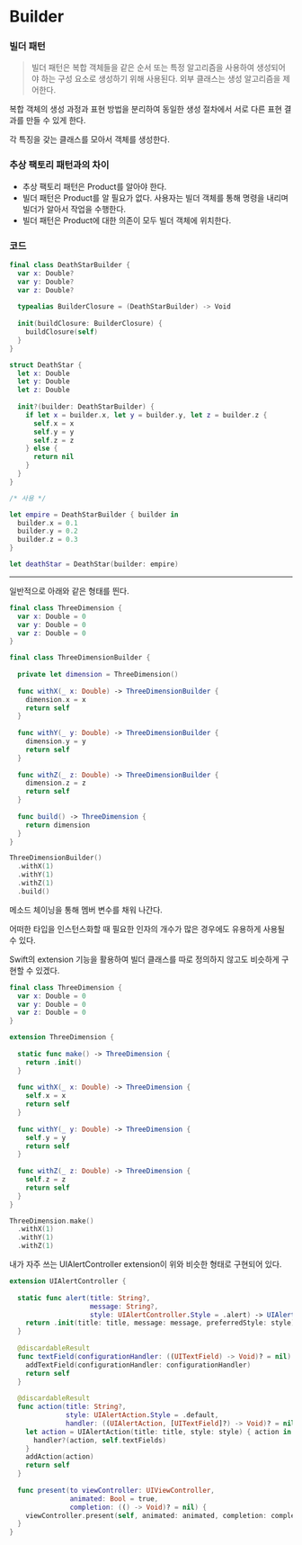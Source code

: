 # Builder

### 빌더 패턴

> 빌더 패턴은 복합 객체들을 같은 순서 또는 특정 알고리즘을 사용하여 생성되어야 하는 구성 요소로 생성하기 위해 사용된다. 외부 클래스는 생성 알고리즘을 제어한다.

복합 객체의 생성 과정과 표현 방법을 분리하여 동일한 생성 절차에서 서로 다른 표현 결과를 만들 수 있게 한다.

각 특징을 갖는 클래스를 모아서 객체를 생성한다.

### 추상 팩토리 패턴과의 차이

- 추상 팩토리 패턴은 Product를 알아야 한다.
- 빌더 패턴은 Product를 알 필요가 없다. 사용자는 빌더 객체를 통해 명령을 내리며 빌더가 알아서 작업을 수행한다.
- 빌더 패턴은 Product에 대한 의존이 모두 빌더 객체에 위치한다.

### 코드

```swift
final class DeathStarBuilder {
  var x: Double?
  var y: Double?
  var z: Double?
  
  typealias BuilderClosure = (DeathStarBuilder) -> Void
  
  init(buildClosure: BuilderClosure) {
    buildClosure(self)
  }
}

struct DeathStar {
  let x: Double
  let y: Double
  let z: Double
  
  init?(builder: DeathStarBuilder) {
    if let x = builder.x, let y = builder.y, let z = builder.z {
      self.x = x
      self.y = y
      self.z = z
    } else {
      return nil
    }
  }
}

/* 사용 */

let empire = DeathStarBuilder { builder in 
  builder.x = 0.1
  builder.y = 0.2
  builder.z = 0.3
}

let deathStar = DeathStar(builder: empire)
```

---

일반적으로 아래와 같은 형태를 띈다.

```swift
final class ThreeDimension {
  var x: Double = 0
  var y: Double = 0
  var z: Double = 0
}

final class ThreeDimensionBuilder {
  
  private let dimension = ThreeDimension()
  
  func withX(_ x: Double) -> ThreeDimensionBuilder {
    dimension.x = x
    return self
  }
  
  func withY(_ y: Double) -> ThreeDimensionBuilder {
    dimension.y = y
    return self
  }
  
  func withZ(_ z: Double) -> ThreeDimensionBuilder {
    dimension.z = z
    return self
  }
  
  func build() -> ThreeDimension {
    return dimension
  }
}

ThreeDimensionBuilder()
  .withX(1)
  .withY(1)
  .withZ(1)
  .build()
```

메소드 체이닝을 통해 멤버 변수를 채워 나간다.

어떠한 타입을 인스턴스화할 때 필요한 인자의 개수가 많은 경우에도 유용하게 사용될 수 있다.

Swift의 extension 기능을 활용하여 빌더 클래스를 따로 정의하지 않고도 비슷하게 구현할 수 있겠다.

```swift
final class ThreeDimension {
  var x: Double = 0
  var y: Double = 0
  var z: Double = 0
}

extension ThreeDimension {
  
  static func make() -> ThreeDimension {
    return .init()
  }
  
  func withX(_ x: Double) -> ThreeDimension {
    self.x = x
    return self
  }
  
  func withY(_ y: Double) -> ThreeDimension {
    self.y = y
    return self
  }
  
  func withZ(_ z: Double) -> ThreeDimension {
    self.z = z
    return self
  }
}

ThreeDimension.make()
  .withX(1)
  .withY(1)
  .withZ(1)
```

내가 자주 쓰는 UIAlertController extension이 위와 비슷한 형태로 구현되어 있다.

```swift
extension UIAlertController {
  
  static func alert(title: String?,
                    message: String?,
                    style: UIAlertController.Style = .alert) -> UIAlertController {
    return .init(title: title, message: message, preferredStyle: style)
  }
  
  @discardableResult
  func textField(configurationHandler: ((UITextField) -> Void)? = nil) -> UIAlertController {
    addTextField(configurationHandler: configurationHandler)
    return self
  }
  
  @discardableResult
  func action(title: String?,
              style: UIAlertAction.Style = .default,
              handler: ((UIAlertAction, [UITextField]?) -> Void)? = nil) -> UIAlertController {
    let action = UIAlertAction(title: title, style: style) { action in
      handler?(action, self.textFields)
    }
    addAction(action)
    return self
  }
  
  func present(to viewController: UIViewController,
               animated: Bool = true,
               completion: (() -> Void)? = nil) {
    viewController.present(self, animated: animated, completion: completion)
  }
}
```

